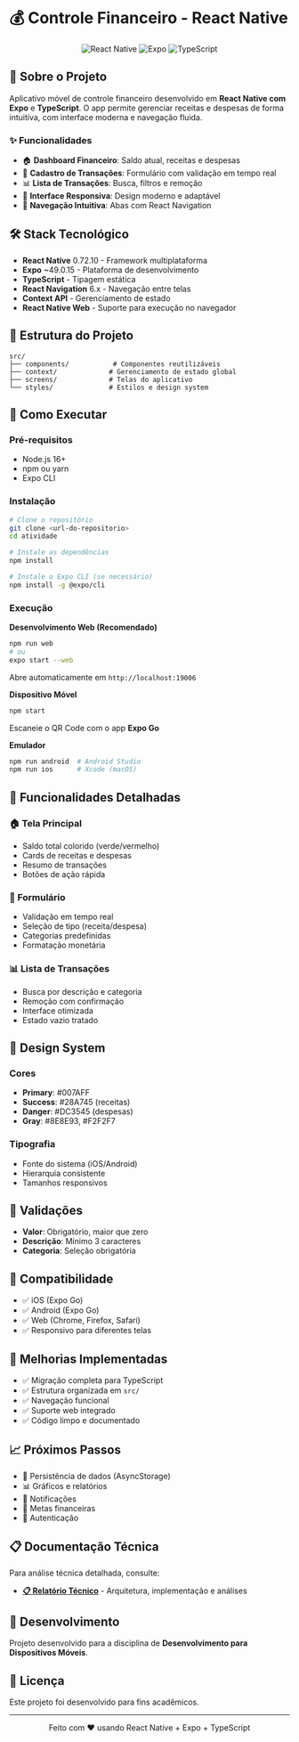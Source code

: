 # 💰 Controle Financeiro - React Native

<p align="center">
  <img src="https://img.shields.io/badge/React_Native-20232A?style=for-the-badge&logo=react&logoColor=61DAFB" alt="React Native" />
  <img src="https://img.shields.io/badge/Expo-000020?style=for-the-badge&logo=expo&logoColor=white" alt="Expo" />
  <img src="https://img.shields.io/badge/TypeScript-007ACC?style=for-the-badge&logo=typescript&logoColor=white" alt="TypeScript" />
</p>

## 📱 Sobre o Projeto

Aplicativo móvel de controle financeiro desenvolvido em **React Native com Expo** e **TypeScript**. O app permite gerenciar receitas e despesas de forma intuitiva, com interface moderna e navegação fluida.

### ✨ Funcionalidades

- 🏠 **Dashboard Financeiro**: Saldo atual, receitas e despesas
- 📝 **Cadastro de Transações**: Formulário com validação em tempo real
- 📊 **Lista de Transações**: Busca, filtros e remoção
- 🎨 **Interface Responsiva**: Design moderno e adaptável
- 🚀 **Navegação Intuitiva**: Abas com React Navigation

## 🛠️ Stack Tecnológico

- **React Native** 0.72.10 - Framework multiplataforma
- **Expo** ~49.0.15 - Plataforma de desenvolvimento
- **TypeScript** - Tipagem estática
- **React Navigation** 6.x - Navegação entre telas
- **Context API** - Gerenciamento de estado
- **React Native Web** - Suporte para execução no navegador

## 📁 Estrutura do Projeto

```
src/
├── components/           # Componentes reutilizáveis
├── context/             # Gerenciamento de estado global
├── screens/             # Telas do aplicativo
└── styles/              # Estilos e design system
```

## 🚀 Como Executar

### Pré-requisitos

- Node.js 16+
- npm ou yarn
- Expo CLI

### Instalação

```bash
# Clone o repositório
git clone <url-do-repositorio>
cd atividade

# Instale as dependências
npm install

# Instale o Expo CLI (se necessário)
npm install -g @expo/cli
```

### Execução

**Desenvolvimento Web (Recomendado)**
```bash
npm run web
# ou
expo start --web
```
Abre automaticamente em `http://localhost:19006`

**Dispositivo Móvel**
```bash
npm start
```
Escaneie o QR Code com o app **Expo Go**

**Emulador**
```bash
npm run android  # Android Studio
npm run ios      # Xcode (macOS)
```

## 🎯 Funcionalidades Detalhadas

### 🏠 Tela Principal
- Saldo total colorido (verde/vermelho)
- Cards de receitas e despesas
- Resumo de transações
- Botões de ação rápida

### 📝 Formulário
- Validação em tempo real
- Seleção de tipo (receita/despesa)
- Categorias predefinidas
- Formatação monetária

### 📊 Lista de Transações
- Busca por descrição e categoria
- Remoção com confirmação
- Interface otimizada
- Estado vazio tratado

## 🎨 Design System

### Cores
- **Primary**: #007AFF
- **Success**: #28A745 (receitas)
- **Danger**: #DC3545 (despesas)
- **Gray**: #8E8E93, #F2F2F7

### Tipografia
- Fonte do sistema (iOS/Android)
- Hierarquia consistente
- Tamanhos responsivos

## 🧪 Validações

- **Valor**: Obrigatório, maior que zero
- **Descrição**: Mínimo 3 caracteres
- **Categoria**: Seleção obrigatória

## 📱 Compatibilidade

- ✅ iOS (Expo Go)
- ✅ Android (Expo Go)
- ✅ Web (Chrome, Firefox, Safari)
- ✅ Responsivo para diferentes telas

## 🔧 Melhorias Implementadas

- ✅ Migração completa para TypeScript
- ✅ Estrutura organizada em `src/`
- ✅ Navegação funcional
- ✅ Suporte web integrado
- ✅ Código limpo e documentado

## 📈 Próximos Passos

- 💾 Persistência de dados (AsyncStorage)
- 📊 Gráficos e relatórios
- 🔔 Notificações
- 🎯 Metas financeiras
- 🔐 Autenticação

## 📋 Documentação Técnica

Para análise técnica detalhada, consulte:
- **[📋 Relatório Técnico](docs/RELATORIO_TECNICO.md)** - Arquitetura, implementação e análises

## 👥 Desenvolvimento

Projeto desenvolvido para a disciplina de **Desenvolvimento para Dispositivos Móveis**.

## 📄 Licença

Este projeto foi desenvolvido para fins acadêmicos.

---

<p align="center">
  Feito com ❤️ usando React Native + Expo + TypeScript
</p>